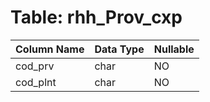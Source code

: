 # Table: rhh_Prov_cxp

| Column Name | Data Type | Nullable |
|-------------|-----------|----------|
| cod_prv | char | NO |
| cod_plnt | char | NO |
